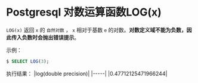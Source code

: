 # Postgresql 对数运算函数LOG(x)

`LOG(x)` 返回 `x` 的 `自然对数` ， `x` 相对于基数 `e` 的对数。**对数定义域不能为负数，因此传入负数时会抛出错误提示**。

示例：

``` sql
$ SELECT LOG(3);
```

执行结果：
|log(double precision)|
|-----|
|0.47712125471966244|

